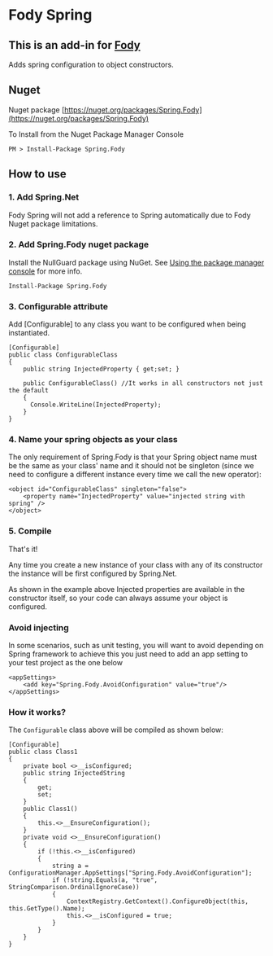 Fody Spring
======================================================================

This is an add-in for [Fody](https://github.com/Fody/Fody/) 
------

Adds spring configuration to object constructors.

## Nuget 

Nuget package [https://nuget.org/packages/Spring.Fody](https://nuget.org/packages/Spring.Fody) 

To Install from the Nuget Package Manager Console 
    
    PM > Install-Package Spring.Fody
    
## How to use

### 1. Add Spring.Net

Fody Spring will not add a reference to Spring automatically due to Fody Nuget package limitations.

### 2. Add  Spring.Fody nuget package

Install the NullGuard package using NuGet. See [Using the package manager console](http://docs.nuget.org/docs/start-here/using-the-package-manager-console) for more info.

    Install-Package Spring.Fody
    
### 3. Configurable attribute

Add [Configurable] to any class you want to be configured when being instantiated.

	[Configurable]
	public class ConfigurableClass
	{
		public string InjectedProperty { get;set; }
		
		public ConfigurableClass() //It works in all constructors not just the default
		{
		  Console.WriteLine(InjectedProperty);
		}
	}

### 4. Name your spring objects as your class

The only requirement of Spring.Fody is that your Spring object name must be the same as your class' name and it should not be singleton (since we need to configure a different instance every time we call the new operator):

	<object id="ConfigurableClass" singleton="false">
		<property name="InjectedProperty" value="injected string with spring" />
	</object>


### 5. Compile

That's it!

Any time you create a new instance of your class with any of its constructor the instance will be first configured by Spring.Net.

As shown in the example above Injected properties are available in the constructor itself, so your code can always assume your object is configured.

### Avoid injecting

In some scenarios, such as unit testing, you will want to avoid depending on Spring framework to achieve this you just need to add an app setting to your test project as the one below

	<appSettings>
		<add key="Spring.Fody.AvoidConfiguration" value="true"/>
	</appSettings>

### How it works?
The `Configurable` class above will be compiled as shown below:

	[Configurable]
	public class Class1
	{
		private bool <>__isConfigured;
		public string InjectedString
		{
			get;
			set;
		}
		public Class1()
		{
			this.<>__EnsureConfiguration();
		}
		private void <>__EnsureConfiguration()
		{
			if (!this.<>__isConfigured)
			{
				string a = ConfigurationManager.AppSettings["Spring.Fody.AvoidConfiguration"];
				if (!string.Equals(a, "true", StringComparison.OrdinalIgnoreCase))
				{
					ContextRegistry.GetContext().ConfigureObject(this, this.GetType().Name);
					this.<>__isConfigured = true;
				}
			}
		}
	}